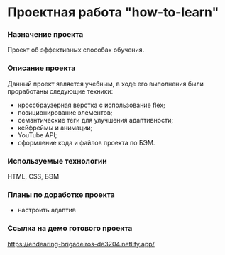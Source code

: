 # Проектная работа "how-to-learn"

### Назначение проекта
Проект об эффективных способах обучения. 

### Описание проекта
Данный проект является учебным, в ходе его выполнения были проработаны следующие техники:
- кроссбраузерная верстка с использование flex;
- позиционирование элементов;
- семантические теги для улучшения адаптивности;
- кейфреймы и анимации;
- YouTube API;
- оформление кода и файлов проекта по БЭМ.

### Используемые технологии
HTML, CSS, БЭМ

### Планы по доработке проекта
- настроить адаптив

### Ссылка на демо готового проекта
https://endearing-brigadeiros-de3204.netlify.app/

